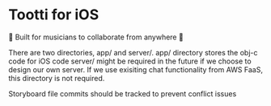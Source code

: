 # Tootti for iOS

🎵 Built for musicians to collaborate from anywhere 🎵

There are two directories, app/ and server/.
app/ directory stores the obj-c code for iOS code
server/ might be required in the future if we choose to design our own server. If we use exisiting chat functionality from AWS FaaS, this directory is not required. 


Storyboard file commits should be tracked to prevent conflict issues
